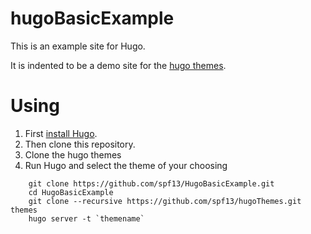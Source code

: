hugoBasicExample
==========

This is an example site for Hugo.

It is indented to be a demo site for the [hugo themes](http://github.com/spf13/hugoThemes).


# Using

1. First [install Hugo](http://hugo.spf13.com/overview/installing).
2. Then clone this repository.
3. Clone the hugo themes
4. Run Hugo and select the theme of your choosing


```
    git clone https://github.com/spf13/HugoBasicExample.git
    cd HugoBasicExample
    git clone --recursive https://github.com/spf13/hugoThemes.git themes
    hugo server -t `themename`
```
